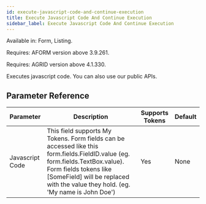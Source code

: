 ```yaml
---
id: execute-javascript-code-and-continue-execution
title: Execute Javascript Code And Continue Execution
sidebar_label: Execute Javascript Code And Continue Execution
---
```


Available in: Form, Listing.

Requires: AFORM version above 3.9.261.

Requires: AGRID version above 4.1.330.


Executes javascript code. You can also use our public APIs.

## Parameter Reference
| Parameter | Description | Supports Tokens | Default |
| -- | -- | -- | -- |
| Javascript Code | This field supports My Tokens. Form fields can be accessed like this form.fields.FieldID.value (eg. form.fields.TextBox.value). Form fields tokens like [SomeField] will be replaced with the value they hold. (eg. 'My name is John Doe') | Yes | None |
